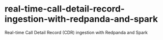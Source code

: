 # real-time-call-detail-record-ingestion-with-redpanda-and-spark
Real-time Call Detail Record (CDR) ingestion with Redpanda and Spark
